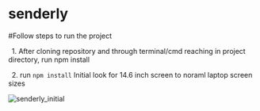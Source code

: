 # senderly

#Follow steps to run the project


&ensp;1. After cloning repository and through terminal/cmd reaching in project directory, run npm install


&ensp;2. run ```
     npm install
    ```
Initial look for 14.6 inch screen to noraml laptop screen sizes


![senderly_initial](https://github.com/mparminderr/senderly/assets/109549129/829c9508-3213-4d8c-85d6-2e766456d66f)

